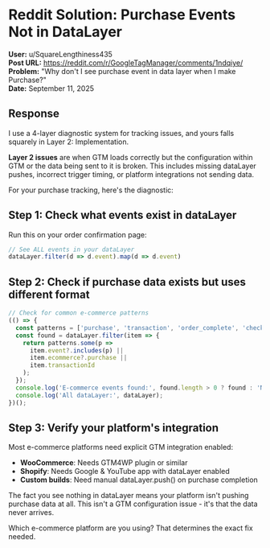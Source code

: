 # Reddit Solution: Purchase Events Not in DataLayer

**User:** u/SquareLengthiness435  
**Post URL:** https://reddit.com/r/GoogleTagManager/comments/1ndqiye/  
**Problem:** "Why don't I see purchase event in data layer when I make Purchase?"  
**Date:** September 11, 2025

## Response

I use a 4-layer diagnostic system for tracking issues, and yours falls squarely in Layer 2: Implementation.

**Layer 2 issues** are when GTM loads correctly but the configuration within GTM or the data being sent to it is broken. This includes missing dataLayer pushes, incorrect trigger timing, or platform integrations not sending data.

For your purchase tracking, here's the diagnostic:

## Step 1: Check what events exist in dataLayer

Run this on your order confirmation page:

```javascript
// See ALL events in your dataLayer
dataLayer.filter(d => d.event).map(d => d.event)
```

## Step 2: Check if purchase data exists but uses different format

```javascript
// Check for common e-commerce patterns
(() => {
  const patterns = ['purchase', 'transaction', 'order_complete', 'checkout_complete'];
  const found = dataLayer.filter(item => {
    return patterns.some(p => 
      item.event?.includes(p) || 
      item.ecommerce?.purchase ||
      item.transactionId
    );
  });
  console.log('E-commerce events found:', found.length > 0 ? found : 'None');
  console.log('All dataLayer:', dataLayer);
})();
```

## Step 3: Verify your platform's integration

Most e-commerce platforms need explicit GTM integration enabled:
- **WooCommerce**: Needs GTM4WP plugin or similar
- **Shopify**: Needs Google & YouTube app with dataLayer enabled
- **Custom builds**: Need manual dataLayer.push() on purchase completion

The fact you see nothing in dataLayer means your platform isn't pushing purchase data at all. This isn't a GTM configuration issue - it's that the data never arrives.

Which e-commerce platform are you using? That determines the exact fix needed.